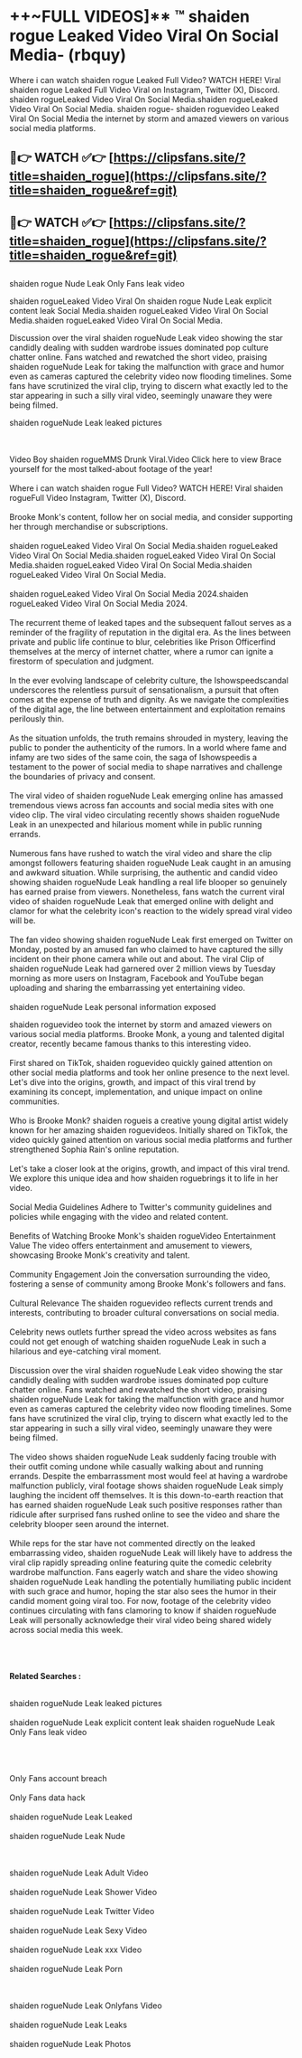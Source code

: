 #  ++~FULL VIDEOS]** ™ shaiden rogue Leaked Video Viral On Social Media- (rbquy)

Where i can watch shaiden rogue Leaked Full Video? WATCH HERE! Viral shaiden rogue Leaked Full Video Viral on Instagram, Twitter (X), Discord.
shaiden rogueLeaked Video Viral On Social Media.shaiden rogueLeaked Video Viral On Social Media.
shaiden rogue- shaiden roguevideo Leaked Viral On Social Media the internet by storm and amazed viewers on various social media platforms.



## 🔴👉 WATCH ✅👉 [https://clipsfans.site/?title=shaiden_rogue](https://clipsfans.site/?title=shaiden_rogue&ref=git)


## 🔴👉 WATCH ✅👉 [https://clipsfans.site/?title=shaiden_rogue](https://clipsfans.site/?title=shaiden_rogue&ref=git)
##


shaiden rogue Nude Leak Only Fans leak video 


shaiden rogueLeaked Video Viral On  shaiden rogue Nude Leak explicit content leak Social Media.shaiden rogueLeaked Video Viral On Social Media.shaiden rogueLeaked Video Viral On Social Media.



Discussion over the viral shaiden rogueNude Leak video showing the star candidly dealing with sudden wardrobe issues dominated pop culture chatter online. Fans watched and rewatched the short video, praising shaiden rogueNude Leak for taking the malfunction with grace and humor even as cameras captured the celebrity video now flooding timelines. Some fans have scrutinized the viral clip, trying to discern what exactly led to the star appearing in such a silly viral video, seemingly unaware they were being filmed.


shaiden rogueNude Leak leaked pictures


  <br>

  <br>
Video Boy shaiden rogueMMS Drunk Viral.Video Click here to view Brace yourself for the most talked-about footage of the year!
<br><br>
Where i can watch shaiden rogue Full Video? WATCH HERE! Viral shaiden rogueFull Video Instagram, Twitter (X), Discord.
<br><br>
Brooke Monk's content, follow her on social media, and consider supporting her through merchandise or subscriptions.
<br><br>
shaiden rogueLeaked Video Viral On Social Media.shaiden rogueLeaked Video Viral On Social Media.shaiden rogueLeaked Video Viral On Social Media.shaiden rogueLeaked Video Viral On Social Media.shaiden rogueLeaked Video Viral On Social Media.
<br><br>
shaiden rogueLeaked Video Viral On Social Media 2024.shaiden rogueLeaked Video Viral On Social Media 2024.
<br><br>
The recurrent theme of leaked tapes and the subsequent fallout serves as a reminder of the fragility of reputation in the digital era. As the lines between private and public life continue to blur, celebrities like Prison Officerfind themselves at the mercy of internet chatter, where a rumor can ignite a firestorm of speculation and judgment.
<br><br>
In the ever evolving landscape of celebrity culture, the Ishowspeedscandal underscores the relentless pursuit of sensationalism, a pursuit that often comes at the expense of truth and dignity. As we navigate the complexities of the digital age, the line between entertainment and exploitation remains perilously thin.
<br><br>
As the situation unfolds, the truth remains shrouded in mystery, leaving the public to ponder the authenticity of the rumors. In a world where fame and infamy are two sides of the same coin, the saga of Ishowspeedis a testament to the power of social media to shape narratives and challenge the boundaries of privacy and consent.
<br><br>
The viral video of shaiden rogueNude Leak emerging online has amassed tremendous views across fan accounts and social media sites with one video clip. The viral video circulating recently shows shaiden rogueNude Leak in an unexpected and hilarious moment while in public running errands.
<br><br>
Numerous fans have rushed to watch the viral video and share the clip amongst followers featuring shaiden rogueNude Leak caught in an amusing and awkward situation. While surprising, the authentic and candid video showing shaiden rogueNude Leak handling a real life blooper so genuinely has earned praise from viewers. Nonetheless, fans watch the current viral video of shaiden rogueNude Leak that emerged online with delight and clamor for what the celebrity icon's reaction to the widely spread viral video will be.
<br><br>
The fan video showing shaiden rogueNude Leak first emerged on Twitter on Monday, posted by an amused fan who claimed to have captured the silly incident on their phone camera while out and about. The viral Clip of shaiden rogueNude Leak had garnered over 2 million views by Tuesday morning as more users on Instagram, Facebook and YouTube began uploading and sharing the embarrassing yet entertaining video.
<br><br>
shaiden rogueNude Leak personal information exposed

shaiden roguevideo took the internet by storm and amazed viewers on various social media platforms. Brooke Monk, a young and talented digital creator, recently became famous thanks to this interesting video.
<br><br>
First shared on TikTok, shaiden roguevideo quickly gained attention on other social media platforms and took her online presence to the next level. Let's dive into the origins, growth, and impact of this viral trend by examining its concept, implementation, and unique impact on online communities.
<br><br>
Who is Brooke Monk? shaiden rogueis a creative young digital artist widely known for her amazing shaiden roguevideos. Initially shared on TikTok, the video quickly gained attention on various social media platforms and further strengthened Sophia Rain's online reputation.
<br><br>
Let's take a closer look at the origins, growth, and impact of this viral trend. We explore this unique idea and how shaiden roguebrings it to life in her video.
<br><br>
Social Media Guidelines Adhere to Twitter's community guidelines and policies while engaging with the video and related content.
<br><br>
Benefits of Watching Brooke Monk's shaiden rogueVideo Entertainment Value The video offers entertainment and amusement to viewers, showcasing Brooke Monk's creativity and talent.
<br><br>
Community Engagement Join the conversation surrounding the video, fostering a sense of community among Brooke Monk's followers and fans.
<br><br>
Cultural Relevance The shaiden roguevideo reflects current trends and interests, contributing to broader cultural conversations on social media.
<br><br>
Celebrity news outlets further spread the video across websites as fans could not get enough of watching shaiden rogueNude Leak in such a hilarious and eye-catching viral moment.
<br><br>
Discussion over the viral shaiden rogueNude Leak video showing the star candidly dealing with sudden wardrobe issues dominated pop culture chatter online. Fans watched and rewatched the short video, praising shaiden rogueNude Leak for taking the malfunction with grace and humor even as cameras captured the celebrity video now flooding timelines. Some fans have scrutinized the viral clip, trying to discern what exactly led to the star appearing in such a silly viral video, seemingly unaware they were being filmed.
<br><br>
The video shows shaiden rogueNude Leak suddenly facing trouble with their outfit coming undone while casually walking about and running errands. Despite the embarrassment most would feel at having a wardrobe malfunction publicly, viral footage shows shaiden rogueNude Leak simply laughing the incident off themselves. It is this down-to-earth reaction that has earned shaiden rogueNude Leak such positive responses rather than ridicule after surprised fans rushed online to see the video and share the celebrity blooper seen around the internet.
<br><br>
While reps for the star have not commented directly on the leaked embarrassing video, shaiden rogueNude Leak will likely have to address the viral clip rapidly spreading online featuring quite the comedic celebrity wardrobe malfunction. Fans eagerly watch and share the video showing shaiden rogueNude Leak handling the potentially humiliating public incident with such grace and humor, hoping the star also sees the humor in their candid moment going viral too. For now, footage of the celebrity video continues circulating with fans clamoring to know if shaiden rogueNude Leak will personally acknowledge their viral video being shared widely across social media this week.
<br><br>

<br><br>
<strong>Related Searches :</strong>
<br><br>

shaiden rogueNude Leak leaked pictures
<br><br>
shaiden rogueNude Leak explicit content leak
shaiden rogueNude Leak Only Fans leak video
<br><br>

<br><br>
Only Fans account breach
<br><br>
Only Fans data hack
<br><br>
shaiden rogueNude Leak Leaked
<br><br>
shaiden rogueNude Leak Nude

<br><br>
shaiden rogueNude Leak Adult Video
<br><br>
shaiden rogueNude Leak Shower Video
<br><br>
shaiden rogueNude Leak Twitter Video
<br><br>
shaiden rogueNude Leak Sexy Video
<br><br>
shaiden rogueNude Leak xxx Video
<br><br>
shaiden rogueNude Leak Porn

<br><br>
shaiden rogueNude Leak Onlyfans Video
<br><br>
shaiden rogueNude Leak Leaks
<br><br>
shaiden rogueNude Leak Photos